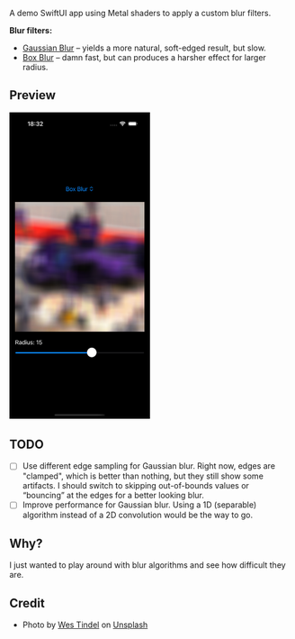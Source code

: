 A demo SwiftUI app using Metal shaders to apply a custom blur filters.

**Blur filters:**

- [Gaussian Blur](https://en.wikipedia.org/wiki/Gaussian_blur) – yields a more natural, soft-edged result, but slow.
- [Box Blur](https://en.wikipedia.org/wiki/Box_blur) – damn fast, but can produces a harsher effect for larger radius.

## Preview

<img src="Preview/Preview.png" width="250">

## TODO

- [ ] Use different edge sampling for Gaussian blur. Right now, edges are "clamped", which is better than nothing, but they still show some artifacts. I should switch to skipping out-of-bounds values or “bouncing” at the edges for a better looking blur.
- [ ] Improve performance for Gaussian blur. Using a 1D (separable) algorithm instead of a 2D convolution would be the way to go.

## Why?

I just wanted to play around with blur algorithms and see how difficult they are.

## Credit

- Photo by [Wes Tindel](https://unsplash.com/@lonestarexotic) on [Unsplash](https://unsplash.com/photos/a-group-of-people-standing-around-a-purple-car-ZAIKfWfNCAs)
